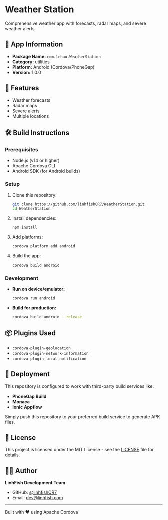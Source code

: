 # Weather Station

Comprehensive weather app with forecasts, radar maps, and severe weather alerts

## 📱 App Information

- **Package Name:** `com.lehau.WeatherStation`
- **Category:** utilities
- **Platform:** Android (Cordova/PhoneGap)
- **Version:** 1.0.0

## 🚀 Features

- Weather forecasts
- Radar maps
- Severe alerts
- Multiple locations

## 🛠️ Build Instructions

### Prerequisites

- Node.js (v14 or higher)
- Apache Cordova CLI
- Android SDK (for Android builds)

### Setup

1. Clone this repository:
   ```bash
   git clone https://github.com/linhfishCR7/WeatherStation.git
   cd WeatherStation
   ```

2. Install dependencies:
   ```bash
   npm install
   ```

3. Add platforms:
   ```bash
   cordova platform add android
   ```

4. Build the app:
   ```bash
   cordova build android
   ```

### Development

- **Run on device/emulator:**
  ```bash
  cordova run android
  ```

- **Build for production:**
  ```bash
  cordova build android --release
  ```

## 📦 Plugins Used

- `cordova-plugin-geolocation`
- `cordova-plugin-network-information`
- `cordova-plugin-local-notification`

## 🚀 Deployment

This repository is configured to work with third-party build services like:

- **PhoneGap Build**
- **Monaca**
- **Ionic Appflow**

Simply push this repository to your preferred build service to generate APK files.

## 📄 License

This project is licensed under the MIT License - see the [LICENSE](LICENSE) file for details.

## 👨‍💻 Author

**LinhFish Development Team**
- GitHub: [@linhfishCR7](https://github.com/linhfishCR7)
- Email: dev@linhfish.com

---

Built with ❤️ using Apache Cordova